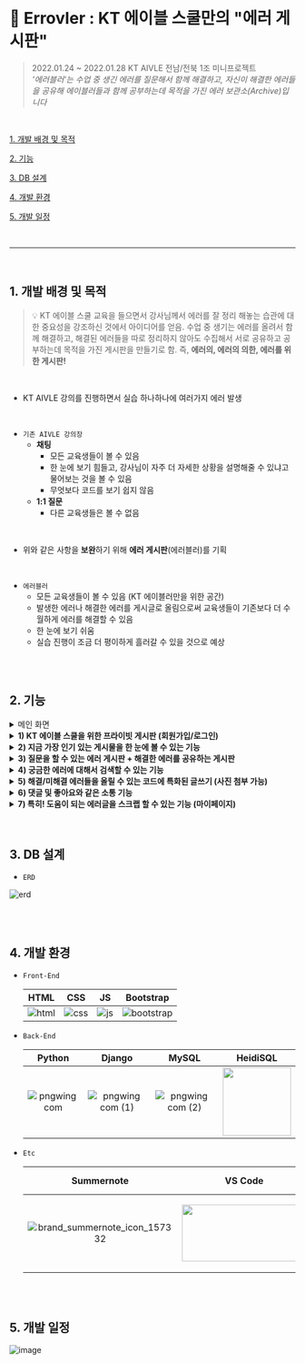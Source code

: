 <br>

# 👻 Errovler : KT 에이블 스쿨만의 "에러 게시판"
> 2022.01.24 ~ 2022.01.28 KT AIVLE 전남/전북 1조 미니프로젝트<br>
>  *'에러블러'는 수업 중 생긴 에러를 질문해서 함께 해결하고, 자신이 해결한 에러들을 공유해 에이블러들과 함께 공부하는데 목적을 가진 에러 보관소(Archive)입니다*

<br>

[1. 개발 배경 및 목적](#1-개발-배경-및-목적)

[2. 기능](#2-기능)

[3. DB 설계](#3-DB-설계)

[4. 개발 환경](#4-개발-환경)

[5. 개발 일정](#5-개발-일정)

<br>

***

<br>

## 1. 개발 배경 및 목적
> 💡 KT 에이블 스쿨 교육을 들으면서 강사님께서 에러를 잘 정리 해놓는 습관에 대한 중요성을 강조하신 것에서 아이디어를 얻음. 수업 중 생기는 에러를 올려서 함께 해결하고, 해결된 에러들을 따로 정리하지 않아도 수집해서 서로 공유하고 공부하는데 목적을 가진 게시판을 만들기로 함.
즉, **에러의, 에러의 의한, 에러를 위한 게시판!**

<br>

- KT AIVLE 강의를 진행하면서 실습 하나하나에 여러가지 에러 발생

<br>

- `기존 AIVLE 강의장`
  - **채팅**
    - 모든 교육생들이 볼 수 있음
    - 한 눈에 보기 힘들고, 강사님이 자주 더 자세한 상황을 설명해줄 수 있냐고 물어보는 것을 볼 수 있음
    - 무엇보다 코드를 보기 쉽지 않음
  - **1:1 질문**
    - 다른 교육생들은 볼 수 없음
 
<br>

- 위와 같은 사항을 **보완**하기 위해 **에러 게시판**(에러블러)를 기획

<br>

- `에러블러`
  - 모든 교육생들이 볼 수 있음 (KT 에이블러만을 위한 공간)
  - 발생한 에러나 해결한 에러를 게시글로 올림으로써 교육생들이 기존보다 더 수월하게 에러를 해결할 수 있음
  - 한 눈에 보기 쉬움
  - 실습 진행이 조금 더 평이하게 흘러갈 수 있을 것으로 예상

<br>


<br>

## 2. 기능
<details>
  <summary>메인 화면</summary>
   <div markdown="1">       
     <br>
     <img src="https://user-images.githubusercontent.com/68097036/151487284-f73137b0-cb68-4736-9f39-62debfca2c1c.gif" width="740" height="412">
     <br>
     <text>⇒ '오늘 강의' 및 '내일 강의', '오늘의 명언'을 슬라이드 형식으로 볼 수 있도록 구현</text>
   </div>
 </details>

 <details>
    <summary><strong>1) KT 에이블 스쿨을 위한 프라이빗 게시판 (회원가입/로그인)</strong></summary>
        <div markdown="1">  
            <h3>📝 회원가입</h3>
            <img src="https://user-images.githubusercontent.com/68097036/151476280-fa1be845-2609-4f46-8d2a-2bf76c716362.png" width="700" height="480">
            <img src="https://user-images.githubusercontent.com/68097036/151476799-b9fa00de-3360-4092-a47b-a75dcf2ed162.png" width="700" height="480">
            <h3>🔓 로그인</h3>
            <img src="https://user-images.githubusercontent.com/68097036/151479107-4c444093-9c6f-4b36-8eea-98dcedc7f239.png" width="550" height="380">
            <h3>🔒 로그아웃</h3>
            <img src="https://user-images.githubusercontent.com/68097036/151486411-5dbd0ecb-06c8-4b67-ad97-94658a553d86.png" width="700" height="60">
        </div>
</details>
 
 <details>
  <summary><strong>2) 지금 가장 인기 있는 게시물을 한 눈에 볼 수 있는 기능</strong></summary>
   <div markdown="1"> 
    <br>      
     <img src="https://images.velog.io/images/jiyeah3108/post/cd12159c-60fc-4b99-934e-632cd5fc65bb/image.png" width="700" height="430">
     <br>
     <text>⇒ 조회수를 기준으로 상위 3개의 게시물을 보여준다.</text>
   </div>
 </details>
 
 <details>
  <summary><strong>3) 질문을 할 수 있는 에러 게시판 + 해결한 에러를 공유하는 게시판</strong></summary>
   <div markdown="1">
     <h3>❓ 질문 게시판</h3> 
     <img src="https://images.velog.io/images/jiyeah3108/post/f7fbfd5c-cb17-4d02-bae9-e1532030c9a4/image.png" width="700" height="480">
     <h3>💡 해결 게시판</h3> 
     <img src="https://images.velog.io/images/jiyeah3108/post/7628d0a9-594d-4daf-983b-f3c965a886a0/image.png" width="700" height="480">
     <h3>👀 태그 기능</h3> 
     <img src="https://images.velog.io/images/jiyeah3108/post/931881a1-d99e-4833-94c7-946494ce6efb/%EC%97%90%EB%9F%AC%EB%B8%94%EB%9F%AC%20%E2%80%94%20Board.gif" width="700" height="350">
   </div>
 </details>
 
 <details>
  <summary><strong>4) 궁금한 에러에 대해서 검색할 수 있는 기능</strong></summary>
   <div markdown="1">  
   <br>     
     <img src="https://images.velog.io/images/jiyeah3108/post/9dcc7a1c-7999-4d10-b297-45cc6f27126f/image.png" width="700" height="70">
     <img src="https://images.velog.io/images/jiyeah3108/post/4b4da61e-72eb-4f34-b4d0-f2e91b63a2c5/image.png" width="700" height="440">
     <br>
     <text>⇒ 글 제목, 글 내용, 작성자를 검색하면 그에 대한 검색 결과 반환</text>
   </div>
 </details>
 
 <details>
  <summary><strong>5) 해결/미해결 에러들을 올릴 수 있는 코드에 특화된 글쓰기 (사진 첨부 가능)</strong></summary>
   <div markdown="1">
   <br>
     <img src="https://images.velog.io/images/jiyeah3108/post/44118709-617a-4ec7-998e-ee174e4b2453/image.png" width="700" height="480">
     <img src="https://images.velog.io/images/jiyeah3108/post/493a7888-0d92-4d8f-987b-42f391f6914d/image.png" width="650" height="480">
     <br>
     <text>⇒ 로그인 시 작성 가능 / 질문 & 해결 선택 / 파이썬 & 장고 & 기타 선택</text>
   </div>
 </details>
 
 <details>
  <summary><strong>6) 댓글 및 좋아요와 같은 소통 기능</strong></summary>
   <div markdown="1">  
     <br>
     <img src="https://images.velog.io/images/jiyeah3108/post/57329d5f-0276-4247-8966-cd59f3d3182a/image.png" width="700" height="440">
     <br>
     <text>⇒ 초기 : 빈 하트, 빈 스크랩 아이콘</text>
     <br>
     <br>
     <img src="https://images.velog.io/images/jiyeah3108/post/b42b3d01-0d69-4398-a61b-31f14a079d45/image.png" width="700" height="420">
     <br>
     <text>⇒ 클릭 시 아이콘 채워짐</text>
   </div>
 </details>
 
 <details>
  <summary><strong>7) 특히! 도움이 되는 에러글을 스크랩 할 수 있는 기능 (마이페이지)</strong></summary>
   <div markdown="1">    
     <br>
     <img src="https://images.velog.io/images/jiyeah3108/post/e39a79df-65d2-434a-95cb-dcf1e4bb0e8b/image.png" width="700" height="440">
     <br>
     <text>⇒앞서 스크랩한 게시물 마이페이지에서 확인 가능</text>
     <h3>✏ 프로필 수정</h3>
     <img src="https://images.velog.io/images/jiyeah3108/post/cdefdcd4-15a2-4a25-a88c-7b8c8e58e7c3/image.png" width="390" height="440">
     <img src="https://images.velog.io/images/jiyeah3108/post/6ca4b8cf-dd92-43f6-a86f-c978104707a6/image.png" width="390" height="440">
     <img src="https://images.velog.io/images/jiyeah3108/post/c145c4b5-6901-4683-9b5c-447efe8ce313/image.png" width="600" height="240">
     <br>
   </div>
 </details>
<br>


<br>

## 3. DB 설계
  - `ERD`

![erd](https://user-images.githubusercontent.com/68097036/151470133-5dee929a-36bd-456c-95ec-5d5dc8c48559.png)


<br>


<br>

## 4. 개발 환경

- `Front-End`

  |HTML|CSS|JS|Bootstrap|
  |:---:|:---:|:---:|:---:|
  |![html](https://user-images.githubusercontent.com/68097036/151471705-99458ff8-186c-435b-ac5c-f348fd836e40.png)|![css](https://user-images.githubusercontent.com/68097036/151471805-14e89a94-59e8-468f-8192-c10746b93896.png)|![js](https://user-images.githubusercontent.com/68097036/151471854-e0134a79-b7ef-4a0f-99fd-53e8ee5baf50.png)|![bootstrap](https://user-images.githubusercontent.com/68097036/151480381-2b23a8af-c6b4-43a6-96a6-ea69e0b953e0.png)|


- `Back-End`

  |Python|Django|MySQL|HeidiSQL|
  |:---:|:---:|:---:|:---:|
  |![pngwing com](https://user-images.githubusercontent.com/68097036/151479684-a85d26d4-e79e-47c9-9023-bf6d92f57536.png)|![pngwing com (1)](https://user-images.githubusercontent.com/68097036/151466729-9cad0405-85ad-454e-815a-1a4fd065f8b7.png)|![pngwing com (2)](https://user-images.githubusercontent.com/68097036/151466853-2b56fd0f-3aa9-424e-b17b-1c7cd991ffbf.png)|<img src="https://user-images.githubusercontent.com/68097036/151467351-5a359330-8d81-47b9-a33f-f7a5e0d69319.png" width="120" height="120">|

- `Etc`

  |Summernote|VS Code|Microsoft Teams|GitHub|Notion|
  |:---:|:---:|:---:|:---:|:---:|
  |![brand_summernote_icon_157332](https://user-images.githubusercontent.com/68097036/151470431-2b196263-3c3f-425d-8fd0-0d6cf440e3d1.png)|<img src="https://user-images.githubusercontent.com/68097036/151479933-01785e34-1283-4fca-a407-9fe284b50fa8.png" width="220" height="100">|![pngwing com (4)](https://user-images.githubusercontent.com/68097036/151467837-2cd89acd-2a92-45dd-b06b-e08e316b7695.png)|<img src="https://user-images.githubusercontent.com/68097036/151467910-0fda00cd-c08b-4869-a21e-a66d1d133ff5.png" width="220" height="100">|<img src="https://user-images.githubusercontent.com/68097036/151468186-82e630d3-8c3c-4c75-8243-e1efcba34926.png" width="220" height="130">|

<br>

<br>

## 5. 개발 일정

![image](https://user-images.githubusercontent.com/68097036/151492506-e5197cbe-d619-42e4-be5b-0196cbff3abb.png)
